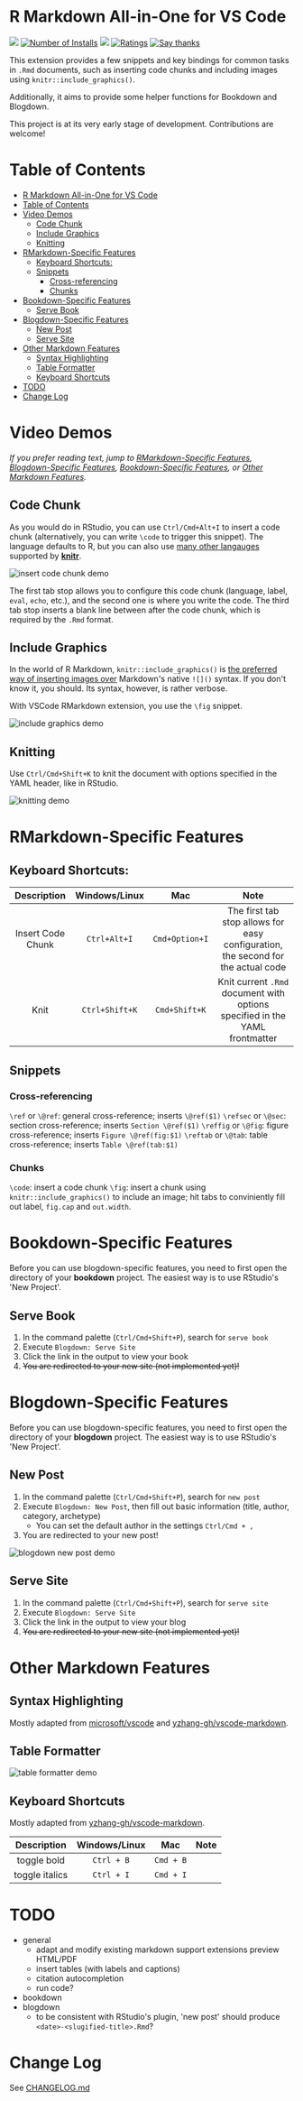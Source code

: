 # R Markdown All-in-One for VS Code

[![](https://vsmarketplacebadge.apphb.com/version/tianyishi.rmarkdown.svg)](https://marketplace.visualstudio.com/items?itemName=TianyiShi.rmarkdown)
[![Number of Installs](https://vsmarketplacebadge.apphb.com/installs/tianyishi.rmarkdown.svg)](https://marketplace.visualstudio.com/items?itemName=TianyiShi.rmarkdown)
[![](https://vsmarketplacebadge.apphb.com/dowloads/tianyishi.rmarkdown.svg)](https://marketplace.visualstudio.com/items?itemName=TianyiShi.rmarkdown)
[![Ratings](https://vsmarketplacebadge.apphb.com/rating/tianyishi.rmarkdown.svg)](https://marketplace.visualstudio.com/items?itemName=TianyiShi.rmarkdown&ssr=false#review-details)
[![Say thanks](https://img.shields.io/badge/Say%20Thanks-!-1EAEDB.svg)](https://saythanks.io/to/ShiTianyi2001%40outlook.com)


This extension provides a few snippets and key bindings for common tasks in `.Rmd` documents, such as inserting code chunks and including images using `knitr::include_graphics()`.

Additionally, it aims to provide some helper functions for Bookdown and Blogdown.

This project is at its very early stage of development. Contributions are welcome!

# Table of Contents

- [R Markdown All-in-One for VS Code](#r-markdown-all-in-one-for-vs-code)
- [Table of Contents](#table-of-contents)
- [Video Demos](#video-demos)
  - [Code Chunk](#code-chunk)
  - [Include Graphics](#include-graphics)
  - [Knitting](#knitting)
- [RMarkdown-Specific Features](#rmarkdown-specific-features)
  - [Keyboard Shortcuts:](#keyboard-shortcuts)
  - [Snippets](#snippets)
    - [Cross-referencing](#cross-referencing)
    - [Chunks](#chunks)
- [Bookdown-Specific Features](#bookdown-specific-features)
  - [Serve Book](#serve-book)
- [Blogdown-Specific Features](#blogdown-specific-features)
  - [New Post](#new-post)
  - [Serve Site](#serve-site)
- [Other Markdown Features](#other-markdown-features)
  - [Syntax Highlighting](#syntax-highlighting)
  - [Table Formatter](#table-formatter)
  - [Keyboard Shortcuts](#keyboard-shortcuts-1)
- [TODO](#todo)
- [Change Log](#change-log)

# Video Demos

_If you prefer reading text, jump to [RMarkdown-Specific Features](#user-content-rmarkdown-specific-features), [Blogdown-Specific Features](#blogdown-specific-features), [Bookdown-Specific Features](#bookdown-specific-features), or [Other Markdown Features](#other-markdown-features)._

## Code Chunk

As you would do in RStudio, you can use `Ctrl/Cmd+Alt+I` to insert a code chunk (alternatively, you can write `\code` to trigger this snippet). The language defaults to R, but you can also use [many other langauges](https://bookdown.org/yihui/rmarkdown/language-engines.html) supported by [**knitr**](https://yihui.org/knitr/).

![insert code chunk demo](./images/demo/code.gif)

The first tab stop allows you to configure this code chunk (language, label, `eval`, `echo`, etc.), and the second one is where you write the code. The third tab stop inserts a blank line between after the code chunk, which is required by the `.Rmd` format.

## Include Graphics

In the world of R Markdown, `knitr::include_graphics()` is [the preferred way of inserting images over](http://zevross.com/blog/2017/06/19/tips-and-tricks-for-working-with-images-and-figures-in-r-markdown-documents/#more-functionality-from-include_graphics) Markdown's native `![]()` syntax. If you don't know it, you should. Its syntax, however, is rather verbose.

With VSCode RMarkdown extension, you use the `\fig` snippet.

![include graphics demo](./images/demo/fig.gif)

## Knitting

Use `Ctrl/Cmd+Shift+K` to knit the document with options specified in the YAML header, like in RStudio.

![knitting demo](./images/demo/knit.gif)

# RMarkdown-Specific Features

## Keyboard Shortcuts:

|    Description    | Windows/Linux  |      Mac       |                                       Note                                       |
| :---------------: | :------------: | :------------: | :------------------------------------------------------------------------------: |
| Insert Code Chunk |  `Ctrl+Alt+I`  | `Cmd+Option+I` | The first tab stop allows for easy configuration, the second for the actual code |
|       Knit        | `Ctrl+Shift+K` | `Cmd+Shift+K`  |   Knit current `.Rmd` document with options specified in the YAML frontmatter    |

## Snippets

### Cross-referencing

`\ref` or `\@ref`: general cross-reference; inserts `\@ref($1)`
`\refsec` or `\@sec`: section cross-reference; inserts `Section \@ref($1)`
`\reffig` or `\@fig`: figure cross-reference; inserts `Figure \@ref(fig:$1)`
`\reftab` or `\@tab`: table cross-reference; inserts `Table \@ref(tab:$1)`

### Chunks

`\code`: insert a code chunk
`\fig`: insert a chunk using `knitr::include_graphics()` to include an image; hit tabs to conviniently fill out label, `fig.cap` and `out.width`.

# Bookdown-Specific Features

Before you can use blogdown-specific features, you need to first open the directory of your **bookdown** project. The easiest way is to use RStudio's 'New Project'.

## Serve Book

1. In the command palette (`Ctrl/Cmd+Shift+P`), search for `serve book`
2. Execute `Blogdown: Serve Site`
3. Click the link in the output to view your book
4. ~~You are redirected to your new site (not implemented yet)!~~

# Blogdown-Specific Features

Before you can use blogdown-specific features, you need to first open the directory of your **blogdown** project. The easiest way is to use RStudio's 'New Project'.

<!-- that contains at least an `archetype/` directory with at least one archetype file, and an `content/` directory with at least one subdirectory. -->

## New Post

1. In the command palette (`Ctrl/Cmd+Shift+P`), search for `new post`
2. Execute `Blogdown: New Post`, then fill out basic information (title, author, category, archetype)
   - You can set the default author in the settings `Ctrl/Cmd + ,`
3. You are redirected to your new post!

![blogdown new post demo](images/demo/blogdown/newpost.gif)

## Serve Site

1. In the command palette (`Ctrl/Cmd+Shift+P`), search for `serve site`
2. Execute `Blogdown: Serve Site`
3. Click the link in the output to view your blog
4. ~~You are redirected to your new site (not implemented yet)!~~

# Other Markdown Features

## Syntax Highlighting

Mostly adapted from [microsoft/vscode](https://github.com/microsoft/vscode/tree/master/extensions/markdown-language-features) and [yzhang-gh/vscode-markdown](https://github.com/yzhang-gh/vscode-markdown).

## Table Formatter

![table formatter demo](./images/demo/table-format.gif)

## Keyboard Shortcuts

Mostly adapted from [yzhang-gh/vscode-markdown](https://github.com/yzhang-gh/vscode-markdown).

|  Description   | Windows/Linux |    Mac    | Note  |
| :------------: | :-----------: | :-------: | :---: |
|  toggle bold   |  `Ctrl + B`   | `Cmd + B` |       |
| toggle italics |  `Ctrl + I`   | `Cmd + I` |       |

# TODO

- general
  - adapt and modify existing markdown support extensions
    preview HTML/PDF
  - insert tables (with labels and captions)
  - citation autocompletion
  - run code?
- bookdown
- blogdown
  - to be consistent with RStudio's plugin, 'new post' should produce `<date>-<slugified-title>.Rmd`?

# Change Log

See [CHANGELOG.md](./CHANGELOG.md)